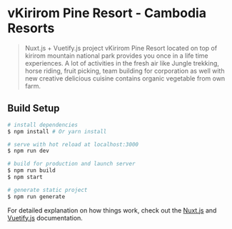 # vKirirom Pine Resort - Cambodia Resorts

> Nuxt.js + Vuetify.js project
> vKirirom Pine Resort located on top of kirirom mountain national park provides you once in a life time experiences. A lot of activities in the fresh air like Jungle trekking, horse riding, fruit picking, team building for corporation as well with new creative delicious cuisine contains organic vegetable from own farm.

## Build Setup

``` bash
# install dependencies
$ npm install # Or yarn install

# serve with hot reload at localhost:3000
$ npm run dev

# build for production and launch server
$ npm run build
$ npm start

# generate static project
$ npm run generate
```

For detailed explanation on how things work, check out the [Nuxt.js](https://github.com/nuxt/nuxt.js) and [Vuetify.js](https://vuetifyjs.com/) documentation.
